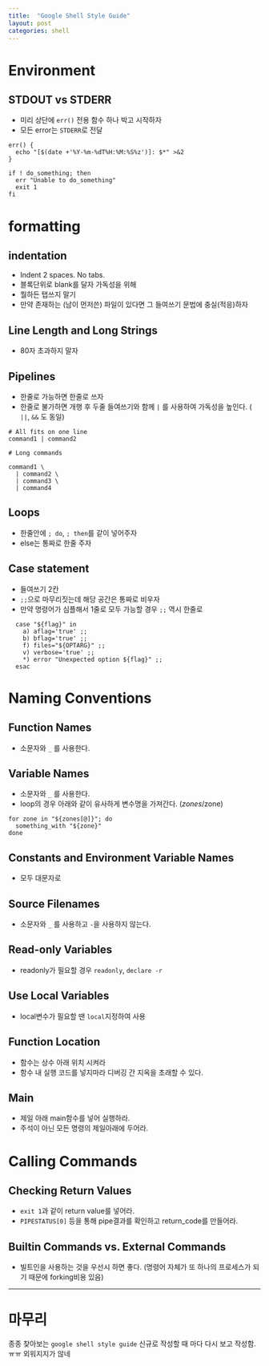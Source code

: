 ```yaml
---
title:  "Google Shell Style Guide"
layout: post
categories: shell
---
```



# Environment

## STDOUT vs STDERR

- 미리 상단에 `err()` 전용 함수 하나 박고 시작하자
- 모든 error는 `STDERR`로 전달

```
err() {
  echo "[$(date +'%Y-%m-%dT%H:%M:%S%z')]: $*" >&2
}

if ! do_something; then
  err "Unable to do_something"
  exit 1
fi
```

# formatting

## indentation 
- Indent 2 spaces. No tabs.
- 블록단위로 blank를 달자 가독성을 위해
- 뭘하든 탭쓰지 말기
- 만약 존재하는 (남이 먼저쓴) 파일이 있다면 그 들여쓰기 문법에 충실(적응)하자

## Line Length and Long Strings
- 80자 초과하지 말자

## Pipelines
- 한줄로 가능하면 한줄로 쓰자
- 한줄로 불가하면 개행 후 두줄 들여쓰기와 함께 `|` 를 사용하여 가독성을 높인다. ( `||`, `&&` 도 동일)

```
# All fits on one line
command1 | command2

# Long commands

command1 \
  | command2 \
  | command3 \
  | command4
```

## Loops
- 한줄안에 `; do`, `; then`를 같이 넣어주자
- else는 통짜로 한줄 주자

## Case statement
- 들여쓰기 2칸
- `;;`으로 마무리짓는데 해당 공간은 통짜로 비우자
- 만약 명령어가 심플해서 1줄로 모두 가능할 경우  `;;` 역시 한줄로 
```
  case "${flag}" in
    a) aflag='true' ;;
    b) bflag='true' ;;
    f) files="${OPTARG}" ;;
    v) verbose='true' ;;
    *) error "Unexpected option ${flag}" ;;
  esac
```
# Naming Conventions

## Function Names
- 소문자와 `_` 를 사용한다.

## Variable Names
- 소문자와 `_` 를 사용한다.
- loop의 경우 아래와 같이 유사하게 변수명을 가져간다.  ($zones/$zone)
```
for zone in "${zones[@]}"; do
  something_with "${zone}"
done
```
## Constants and Environment Variable Names
- 모두 대문자로

## Source Filenames
- 소문자와 `_` 를 사용하고 `-`을 사용하지 않는다.

## Read-only Variables
- readonly가 필요할 경우 `readonly`, `declare -r`


## Use Local Variables
- local변수가 필요할 땐 `local`지정하여 사용

## Function Location
- 함수는 상수 아래 위치 시켜라
- 함수 내 실행 코드를 넣지마라 디버깅 간 지옥을 초래할 수 있다.

## Main
- 제일 아래 main함수를 넣어 실행하라. 
- 주석이 아닌 모든 명령의 제일아래에 두어라.


# Calling Commands
## Checking Return Values
- `exit 1`과 같이 return value를 넣어라.
- `PIPESTATUS[0]` 등을 통해 pipe결과를 확인하고 return_code를 만들어라.


## Builtin Commands vs. External Commands
- 빌트인을 사용하는 것을 우선시 하면 좋다. (명령어 자체가 또 하나의 프로세스가 되기 때문에 forking비용 있음)


---

# 마무리

종종 찾아보는 `google shell style guide` 
신규로 작성할 때 마다 다시 보고 작성함. ㅠㅠ 외워지지가 않네
